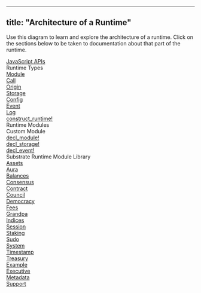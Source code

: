 <!--
Copyright 2019 Parity Technologies

Licensed under the Apache License, Version 2.0 (the "License");
you may not use this file except in compliance with the License.
You may obtain a copy of the License at

    http://www.apache.org/licenses/LICENSE-2.0

Unless required by applicable law or agreed to in writing, software
distributed under the License is distributed on an "AS IS" BASIS,
WITHOUT WARRANTIES OR CONDITIONS OF ANY KIND, either express or implied.
See the License for the specific language governing permissions and
limitations under the License.
-->

---
title: "Architecture of a Runtime"
---
Use this diagram to learn and explore the architecture of a runtime. Click on the sections below to be taken to documentation about that part of the runtime.

<div style="display:none;">Hidden</div><a href="https://polkadot.js.org/api/"><div class="substrate-layer substrate-javascript-apis">JavaScript APIs</div></a><div class="substrate-layer substrate-types"><div>Runtime Types</div><a href="#"><div class="substrate-type substrate-decl-module-color">Module</div></a><a href="call-enum"><div class="substrate-type substrate-decl-module-color">Call</div></a><a href="#"><div class="substrate-type substrate-decl-module-color">Origin</div></a><a href="#"><div class="substrate-type substrate-decl-storage-color">Storage</div></a><a href="genesisconfig-struct"><div class="substrate-type substrate-decl-storage-color">Config</div></a><a href="event-enum"><div class="substrate-type substrate-decl-event-color">Event</div></a><a href="#"><div class="substrate-type substrate-custom-color">Log</div></a></div><a href="https://crates.parity.io/srml_support/macro.construct_runtime.html"><div class="substrate-layer substrate-construct-runtime">construct_runtime!</div></a><div class="substrate-layer substrate-module"><div>Runtime Modules</div><div class="substrate-module-section"><div>Custom Module</div><a href="https://crates.parity.io/srml_support/macro.decl_module.html"><div class="substrate-decl-module substrate-module-block substrate-decl-module-color">decl_module!</div></a><a href="https://crates.parity.io/srml_support_procedural/macro.decl_storage.html"><div class="substrate-decl-storage substrate-module-block substrate-decl-storage-color">decl_storage!</div></a><a href="https://crates.parity.io/srml_support/macro.decl_event.html"><div class="substrate-decl-event substrate-module-block substrate-decl-event-color">decl_event!</div></a></div><div class="substrate-module-section"><div>Substrate Runtime Module Library</div><a href="https://crates.parity.io/srml_assets/index.html"><div class="substrate-srml-row">Assets</div></a><a href="https://crates.parity.io/srml_aura/index.html"><div class="substrate-srml-row">Aura</div></a><a href="https://crates.parity.io/srml_balances/index.html"><div class="substrate-srml-row">Balances</div></a><a href="https://crates.parity.io/srml_consensus/index.html"><div class="substrate-srml-row">Consensus</div></a><a href="https://crates.parity.io/srml_contract/index.html"><div class="substrate-srml-row">Contract</div></a><a href="https://crates.parity.io/srml_council/index.html"><div class="substrate-srml-row">Council</div></a><a href="https://crates.parity.io/srml_democracy/index.html"><div class="substrate-srml-row">Democracy</div></a><a href="https://crates.parity.io/srml_fees/index.html"><div class="substrate-srml-row">Fees</div></a><a href="https://crates.parity.io/srml_grandpa/index.html"><div class="substrate-srml-row">Grandpa</div></a><a href="https://crates.parity.io/srml_indices/index.html"><div class="substrate-srml-row">Indices</div></a><a href="https://crates.parity.io/srml_session/index.html"><div class="substrate-srml-row">Session</div></a><a href="https://crates.parity.io/srml_staking/index.html"><div class="substrate-srml-row">Staking</div></a><a href="https://crates.parity.io/srml_sudo/index.html"><div class="substrate-srml-row">Sudo</div></a><a href="https://crates.parity.io/srml_system/index.html"><div class="substrate-srml-row">System</div></a><a href="https://crates.parity.io/srml_timestamp/index.html"><div class="substrate-srml-row">Timestamp</div></a><a href="https://crates.parity.io/srml_treasury/index.html"><div class="substrate-srml-row">Treasury</div></a><a href="#"><div class="substrate-srml-row substrate-srml-meta">Example</div></a><a href="https://crates.parity.io/srml_executive/index.html"><div class="substrate-srml-row substrate-srml-meta">Executive</div></a><a href="https://crates.parity.io/srml_metadata/index.html"><div class="substrate-srml-row substrate-srml-meta">Metadata</div></a><a href="https://crates.parity.io/srml_support/index.html"><div class="substrate-srml-row substrate-srml-meta">Support</div></a></div></div>